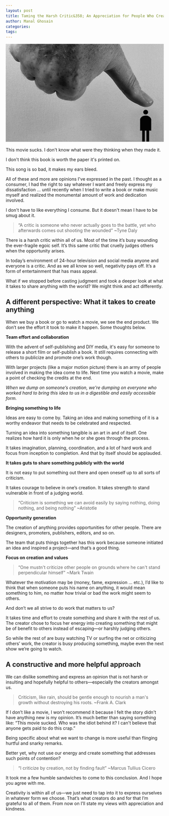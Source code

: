 ```yaml
---
layout: post
title: Taming the Harsh Critic&358; An Appreciation for People Who Create and Share with the World
author: Manal Ghosain
categories:
tags:
---
```


![Thumbs down](/images/thumb.jpg)

This movie sucks. I don't know what were they thinking when they made it. 

I don't think this book is worth the paper it's printed on. 

This song is so bad, it makes my ears bleed. 

All of these and more are opinions I've expressed in the past. I thought as a consumer, I had the right to say whatever I want and freely express my dissatisfaction … until recently when I tried to write a book or make music myself and realized the monumental amount of work and dedication involved. 

I don't have to like everything I consume. But it doesn't mean I have to be smug about it. 

> “A critic is someone who never actually goes to the battle, yet who afterwards comes out shooting the wounded” ~Tyne Daly

There is a harsh critic within all of us. Most of the time it’s busy wounding the ever-fragile egoic self. It’s this same critic that cruelly judges others when the opportunity arises.

In today’s environment of 24-hour television and social media anyone and everyone is a critic. And as we all know so well, negativity pays off. It’s a form of entertainment that has mass appeal.

What if we stopped before casting judgment and took a deeper look at what it takes to share anything with the world? We might think and act differently.

## A different perspective: What it takes to create anything

When we buy a book or go to watch a movie, we see the end product. We don’t see the effort it took to make it happen. Some thoughts below. 

**Team effort and collaboration** 

With the advent of self-publishing and DIY media, it's easy for someone to release a short film or self-publish a book. It still requires connecting with others to publicize and promote one’s work though. 

With larger projects (like a major motion picture) there is an army of people involved in making the idea come to life. Next time you watch a movie, make a point of checking the credits at the end. 

_When we dump on someone’s creation, we're dumping on everyone who worked hard to bring this idea to us in a digestible and easily accessible form._ 

**Bringing something to life** 

Ideas are easy to come by. Taking an idea and making something of it is a worthy endeavor that needs to be celebrated and respected. 

Turning an idea into something tangible is an art in and of itself. One realizes how hard it is only when he or she goes through the process. 

It takes imagination, planning, coordination, and a lot of hard work and focus from inception to completion. And that by itself should be applauded. 

**It takes guts to share something publicly with the world** 

It is not easy to put something out there and open oneself up to all sorts of criticism. 

It takes courage to believe in one’s creation. It takes strength to stand vulnerable in front of a judging world. 

> “Criticism is something we can avoid easily by saying nothing, doing nothing, and being nothing” ~Aristotle

**Opportunity generation** 

The creation of anything provides opportunities for other people. There are designers, promoters, publishers, editors, and so on. 

The team that puts things together has this work because someone initiated an idea and inspired a project—and that’s a good thing. 

**Focus on creation and values**

> “One mustn't criticize other people on grounds where he can't stand perpendicular himself” ~Mark Twain

Whatever the motivation may be (money, fame, expression … etc.), I’d like to think that when someone puts his name on anything, it would mean something to him, no matter how trivial or bad the work might seem to others.

And don’t we all strive to do work that matters to us?

It takes time and effort to create something and share it with the rest of us. The creator chose to focus her energy into creating something that might be of benefit to others instead of escaping—or harshly judging others.

So while the rest of are busy watching TV or surfing the net or criticizing others’ work, the creator is busy producing something, maybe even the next show we’re going to watch.

## A constructive and more helpful approach

We can dislike something and express an opinion that is not harsh or insulting and hopefully helpful to others—especially the creators amongst us. 

> Criticism, like rain, should be gentle enough to nourish a man's growth without destroying his roots. ~Frank A. Clark

If I don’t like a movie, I won’t recommend it because I felt the story didn't have anything new is my opinion. It’s much better than saying something like: “This movie sucked. Who was the idiot behind it? I can't believe that anyone gets paid to do this crap.” 

Being specific about what we want to change is more useful than flinging hurtful and snarky remarks. 

Better yet, why not use our energy and create something that addresses such points of contention? 

> “I criticize by creation, not by finding fault” ~Marcus Tullius Cicero

It took me a few humble sandwiches to come to this conclusion. And I hope you agree with me. 

Creativity is within all of us—we just need to tap into it to express ourselves in whatever form we choose. That’s what creators do and for that I’m grateful to all of them. From now on I’ll state my views with appreciation and kindness.